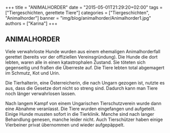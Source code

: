 +++
title = "ANIMALHORDER"
date = "2015-05-01T21:29:20+02:00"
tags = ["Tiergeschichten, gerettete Tiere"]
categories = ["Tiergeschichten", "Animalhorder"]
banner = "img/blog/animalhorder/Animalhorder1.jpg"
authors = ["Karina"]
+++

## ANIMALHORDER

Viele verwahrloste Hunde wurden aus einem ehemaligen Animalhorderfall gerettet (bereits vor der offiziellen Vereinsgründung).  Die Hunde die dort lebten, waren alle in einen katastrophalen Zustand. Sie töteten sich gegenseitig und fraßen die Überreste auf.  Die Tiere lebten total abgemagert im Schmutz, Kot und Urin. 

Die Tierhalterin, eine Österreicherin, die nach Ungarn gezogen ist, nutzte es aus, dass die Gesetze dort  nicht so streng sind. Dadurch kann man Tiere noch länger verwahrlosen lassen.

Nach langem Kampf von einem Ungarischen Tierschutzverein wurde dann eine Abnahme veranlasst. Die Tiere wurden eingefangen und aufgeteilt. Einige Hunde mussten sofort in die Tierklinik. Manche sind nach langer Behandlung genesen, manche leider nicht. Auch Tierschützer haben einige Vierbeiner privat übernommen und wieder aufgepäppelt.
